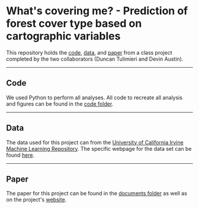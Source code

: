 # What's covering me? - Prediction of forest cover type based on cartographic variables 

This repository holds the [code](#code), [data](#data), and [paper](#paper) from a class project completed by the two collaborators (Duncan Tulimieri and Devin Austin). 

---

## Code 

We used Python to perform all analyses. All code to recreate all analysis and figures can be found in the [code folder](). 

---

## Data

The data used for this project can from the [University of California Irvine Machine Learning Repository](https://archive.ics.uci.edu/ml/index.php). The specific webpage for the data set can be found [here](https://archive.ics.uci.edu/ml/datasets/Covertype).

---

## Paper

The paper for this project can be found in the [documents folder]() as well as on the project's [website](). 

